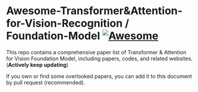 # Awesome-Transformer&Attention-for-Vision-Recognition / Foundation-Model [![Awesome](https://cdn.rawgit.com/sindresorhus/awesome/d7305f38d29fed78fa85652e3a63e154dd8e8829/media/badge.svg)](https://github.com/sindresorhus/awesome)

This repo contains a comprehensive paper list of Transformer & Attention for Vision Foundation Model, including papers, codes, and related websites. (**Actively keep updating**)

If you own or find some overlooked papers, you can add it to this document by pull request (recommended).
